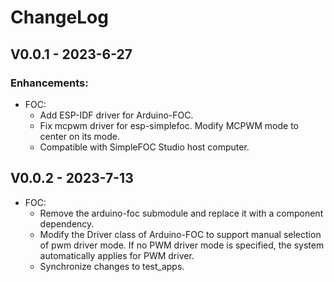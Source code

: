 # ChangeLog

## V0.0.1 - 2023-6-27

### Enhancements:
* FOC:
    * Add ESP-IDF driver for Arduino-FOC.
    * Fix mcpwm driver for esp-simplefoc. Modify MCPWM mode to center on its mode.
    * Compatible with SimpleFOC Studio host computer.

## V0.0.2 - 2023-7-13
* FOC:
    * Remove the arduino-foc submodule and replace it with a component dependency.
    * Modify the Driver class of Arduino-FOC to support manual selection of pwm driver mode. If no PWM driver mode is specified, the system automatically applies for PWM driver.
    * Synchronize changes to test_apps.